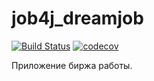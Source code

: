 # job4j_dreamjob

[![Build Status](https://travis-ci.org/ViyChel/job4j_dreamjob.svg?branch=master)](https://travis-ci.org/ViyChel/job4j_dreamjob)
[![codecov](https://codecov.io/gh/ViyChel/job4j_dreamjob/branch/main/graph/badge.svg?token=JEF8J0266Z)](https://codecov.io/gh/ViyChel/job4j_dreamjob)

Приложение биржа работы.